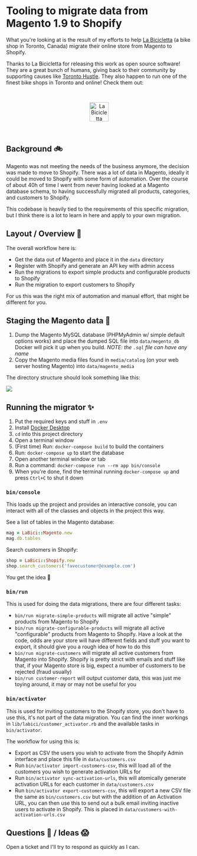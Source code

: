 # Tooling to migrate data from Magento 1.9 to Shopify

What you're looking at is the result of my efforts to help [La Bicicletta](https://labicicletta.com) (a bike shop in Toronto, Canada) migrate their online store from Magento to Shopify.

Thanks to La Bicicletta for releasing this work as open source software! They are a great bunch of humans, giving back to their community by supporting causes like [Toronto Hustle](https://www.toronto-hustle.com/welcome-1). They also happen to run one of the finest bike shops in Toronto and online! Check them out:

<br>
<p align="center">
  <a href="https://labicicletta.com">
    <img height="52px" alt="La Bicicletta" src="https://snappities.s3.amazonaws.com/zcd003bl4xvc1vv9iri4.png">
  </a>
</p>
<br>

## Background :bike:

Magento was not meeting the needs of the business anymore, the decision was made to move to Shopify. There was a lot of data in Magento, ideally it could be moved to Shopify with some form of automation. Over the course of about 40h of time I went from never having looked at a Magento database schema, to having successfully migrated all products, categories, and customers to Shopify.

This codebase is heavily tied to the requirements of this specific migration, but I think there is a lot to learn in here and apply to your own migration.

## Layout / Overview :raised_hands:

The overall workflow here is:

- Get the data out of Magento and place it in the `data` directory
- Register with Shopify and generate an API key with admin access
- Run the migrations to export simple products and configurable products to Shopify
- Run the migration to export customers to Shopify

For us this was the right mix of automation and manual effort, that might be different for you.

## Staging the Magento data :hammer:

1. Dump the Magento MySQL database (PHPMyAdmin w/ simple default options works) and place the dumped SQL file into `data/megento_db` Docker will pick it up when you build. _NOTE: the `.sql` file can have any name_
2. Copy the Magento media files found in `media/catalog` (on your web server hosting Magento) into `data/magento_media`

The directory structure should look something like this:

![](https://snappities.s3.amazonaws.com/7t3b20qrk128ubgds6ij.png)

## Running the migrator :sparkles:

1. Put the required keys and stuff in `.env`
2. Install [Docker Desktop](https://www.docker.com/products/docker-desktop)
3. `cd` into this project directory
4. Open a terminal window
5. (First time) Run: `docker-compose build` to build the containers
6. Run: `docker-compose up` to start the database
7. Open another terminal window or tab
8. Run a command: `docker-compose run --rm app bin/console`
9. When you're done, find the terminal running `docker-compose up` and press `Ctrl+C` to shut it down

### `bin/console`

This loads up the project and provides an interactive console, you can interact with all of the classes and objects in the project this way.

See a list of tables in the Magento database:

```ruby
mag = LaBici::Magento.new
mag.db.tables
```

Search customers in Shopify:

```ruby
shop = LaBici::Shopify.new
shop.search_customers('favecustomer@example.com')
```

You get the idea :slightly_smiling_face:

### `bin/run`

This is used for doing the data migrations, there are four different tasks:

- `bin/run migrate-simple-products` will migrate all active "simple" products from Magento to Shopify
- `bin/run migrate-configurable-products` will migrate all active "configurable" products from Magento to Shopify. Have a look at the code, odds are your store will have different fields and stuff you want to export, it should give you a rough idea of how to do this
- `bin/run migrate-customers` will migrate all active customers from Magento into Shopify. Shopify is pretty strict with emails and stuff like that, if your Magento store is big, expect a number of customers to be rejected (fraud usually)
- `bin/run customer-report` will output customer data, this was just me toying around, it may or may not be useful for you

### `bin/activator`

This is used for inviting customers to the Shopify store, you don't have to use this, it's not part of the data migration. You can find the inner workings in `lib/labici/customer_activator.rb` and the available tasks in `bin/activator`.

The workflow for using this is:

- Export as CSV the users you wish to activate from the Shopify Admin interface and place this file in `data/customers.csv`
- Run `bin/activator import-customers-csv`, this will load all of the customers you wish to generate activation URLs for
- Run `bin/activator sync-activation-urls`, this will atomically generate activation URLs for each customer in `data/customers.csv`
- Run `bin/activator export-customers-csv`, this will export a new CSV file the same as `bin/customers.csv` but with the addition of an Activation URL, you can then use this to send out a bulk email inviting inactive users to activate in Shopify. This is placed in `data/customers-with-activation-urls.csv`

## Questions :thinking: / Ideas :scream:

Open a ticket and I'll try to respond as quickly as I can.
